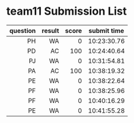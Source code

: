 # team11 Submission List
question | result | score | submit time
----:|----:|-----:|-----
PH | WA | 0 | 10:23:30.76 
PD | AC | 100 | 10:24:40.64 
PJ | WA | 0 | 10:31:54.81 
PA | AC | 100 | 10:38:19.32 
PE | WA | 0 | 10:38:22.64 
PF | WA | 0 | 10:38:25.96 
PF | WA | 0 | 10:40:16.29 
PE | WA | 0 | 10:41:55.28 
